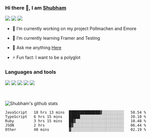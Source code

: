 ### Hi there 👋, I am <a href="https://shubhski.dev/" target="_blank">Shubham</a>

<a href="https://twitter.com/shubhski" target="_blank"><img src="https://img.icons8.com/color/48/000000/twitter.png"/></a>
<a href="https://www.linkedin.com/in/shubhski/" target="_blank"><img src="https://img.icons8.com/fluent/48/000000/linkedin.png"/></a>
<a href="mailto:shubham88ingh@gmail.com"><img src="https://img.icons8.com/ios/48/000000/important-mail.png"/></a>

- 🔭 I’m currently working on  my project Pollmachen and Emore
- 🌱 I’m currently learning Framer and Testing 

- 💬 Ask me anything [Here](https://github.com/shubhsk88/shubhsk88/issues)
- ⚡ Fun fact: I want to be a polyglot 

### Languages and tools


<div>
<img src="https://img.icons8.com/plasticine/48/000000/react.png"/>
<img src="https://img.icons8.com/color/48/000000/graphql.png"/>
<img src="https://img.icons8.com/color/48/000000/javascript.png"/>
<img src="https://img.icons8.com/color/48/000000/mongodb.png"/>
<img src="https://img.icons8.com/color/48/000000/nodejs.png"/>
</div>
<br/>
<br/>


![Shubham's github stats](https://github-readme-stats.vercel.app/api?username=shubhsk88&count_private=true&theme=theme=radical)

<!--START_SECTION:waka-->
```text
JavaScript   18 hrs 13 mins  ██████████████▓░░░░░░░░░░   58.54 % 
TypeScript   6 hrs 15 mins   █████░░░░░░░░░░░░░░░░░░░░   20.10 % 
Ruby         3 hrs 15 mins   ██▓░░░░░░░░░░░░░░░░░░░░░░   10.48 % 
JSON         2 hrs           █▓░░░░░░░░░░░░░░░░░░░░░░░   06.44 % 
Other        40 mins         ▓░░░░░░░░░░░░░░░░░░░░░░░░   02.19 % 
```
<!--END_SECTION:waka-->



